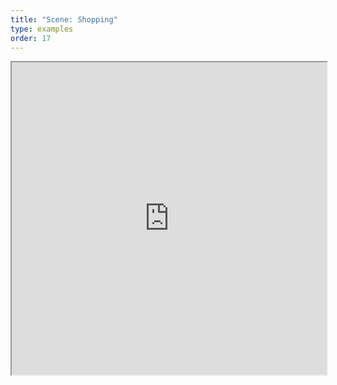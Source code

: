 ```yaml
---
title: "Scene: Shopping"
type: examples
order: 17
---
```


<iframe class="example__iframe" width="100%" height="500" src="https://aframevr.github.io/aframe/examples/shopping/" allowfullscreen="yes"></iframe>
